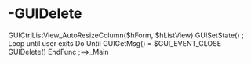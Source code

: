 # -GUIDelete
GUICtrlListView_AutoResizeColumn($hForm, $hListView)      GUISetState()      ; Loop until user exits     Do     Until GUIGetMsg() = $GUI_EVENT_CLOSE      GUIDelete() EndFunc   ;==>_Main
